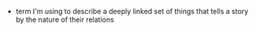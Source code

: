 - term I'm using to describe a deeply linked set of things that tells a story by the nature of their relations